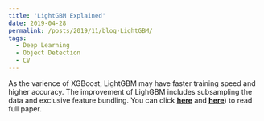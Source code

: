 ```yaml
---
title: 'LightGBM Explained'
date: 2019-04-28
permalink: /posts/2019/11/blog-LightGBM/
tags:
  - Deep Learning
  - Object Detection
  - CV
---
```


As the varience of XGBoost, LightGBM may have faster training speed and higher accuracy. The improvement of LighGBM includes subsampling the data and exclusive feature bundling. You can click [**here**](https://zhuanlan.zhihu.com/p/60606061) and [**here**](https://pridelee.github.io/files/blog/LGB.pdf)) to read full paper.
